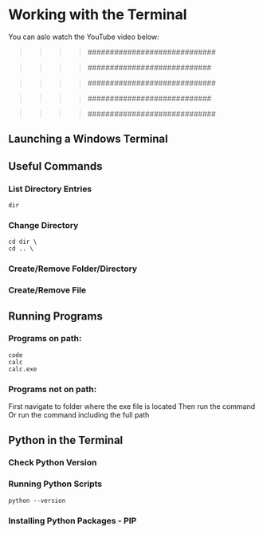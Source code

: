 # Working with the Terminal


You can aslo watch the YouTube video below:

>>>> #############################

>>>> ############################

>>>> #############################

>>>> ############################

>>>> #############################

## Launching a Windows Terminal

## Useful Commands

### List Directory Entries
    dir
### Change Directory
    cd dir \
    cd .. \
    
### Create/Remove Folder/Directory

### Create/Remove File

## Running Programs

### Programs on path: 

    code
    calc
    calc.exe

### Programs not on path:

First navigate to folder where the exe file is located
Then run the command
Or run the command including the full path
## Python in the Terminal
### Check Python Version

### Running Python Scripts
    python --version

### Installing Python Packages - PIP

